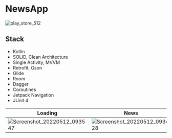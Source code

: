 # NewsApp
![play_store_512](https://user-images.githubusercontent.com/60883208/167852196-086a408c-36b9-4d03-9c3d-2d854aa16a1a.png)
## Stack
- Kotlin
- SOLID, Clean Architecture
- Single Activity, MVVM
- Retrofit, Gson
- Glide
- Room
- Dagger
- Coroutines
- Jetpack Navigation
- JUnit 4

| Loading  | News | News description |
| ------------- | ------------- | ------------- |
| ![Screenshot_20220512_093547](https://user-images.githubusercontent.com/60883208/168008264-da5bce32-903b-4c85-acd1-5a643db485d4.png) | ![Screenshot_20220512_093428](https://user-images.githubusercontent.com/60883208/168008126-d123acf4-aff4-4658-bb29-88da60f8629d.png) | ![Screenshot_20220512_093524](https://user-images.githubusercontent.com/60883208/168008201-b80a393c-a478-4e71-921b-4f0d9f3342e5.png) |

